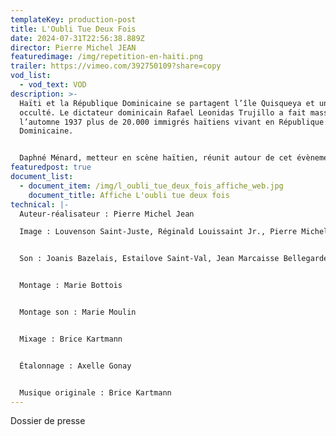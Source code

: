 ```yaml
---
templateKey: production-post
title: L'Oubli Tue Deux Fois
date: 2024-07-31T22:56:38.889Z
director: Pierre Michel JEAN
featuredimage: /img/repetition-en-haiti.png
trailer: https://vimeo.com/392750109?share=copy
vod_list:
  - vod_text: VOD
description: >-
  Haïti et la République Dominicaine se partagent l’île Quisqueya et un génocide
  occulté. Le dictateur dominicain Rafael Leonidas Trujillo a fait massacrer à
  l’automne 1937 plus de 20.000 immigrés haïtiens vivant en République
  Dominicaine. 


  Daphné Ménard, metteur en scène haïtien, réunit autour de cet évènement des comédiens des deux parts de l’île. Une création inédite qui demandera à l’un et l’autre de ses peuples d’évoquer certaines zones sombres de leur histoire.
featuredpost: true
document_list:
  - document_item: /img/l_oubli_tue_deux_fois_affiche_web.jpg
    document_title: Affiche L'oubli tue deux fois
technical: |-
  Auteur-réalisateur : Pierre Michel Jean

  Image : Louvenson Saint-Juste, Réginald Louissaint Jr., Pierre Michel Jean


  Son : Joanis Bazelais, Estailove Saint-Val, Jean Marcaisse Bellegarde


  Montage : Marie Bottois 


  Montage son : Marie Moulin


  Mixage : Brice Kartmann 


  Étalonnage : Axelle Gonay


  Musique originale : Brice Kartmann
---
```

Dossier de presse